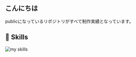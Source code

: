 ## こんにちは

publicになっているリポジトリがすべて制作実績となっています。


## 🌱 Skills
<img alt="my skills" src="https://skillicons.dev/icons?theme=dark&perline=7&i=androidstudio,kotlin,figma" />
<br>

<!--
**abeseiyadesu/abeseiyadesu** is a ✨ _special_ ✨ repository because its `README.md` (this file) appears on your GitHub profile.

-->
